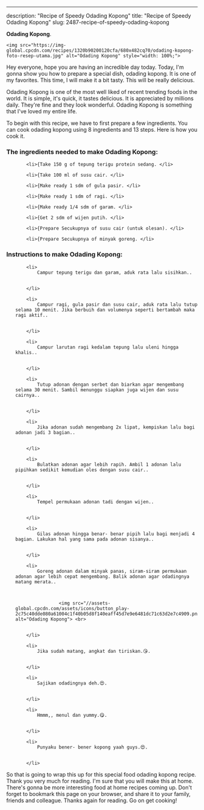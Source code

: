 ---
description: "Recipe of Speedy Odading Kopong"
title: "Recipe of Speedy Odading Kopong"
slug: 2487-recipe-of-speedy-odading-kopong

<p>
	<strong>Odading Kopong</strong>. 
	
</p>
<p>
	
	<img src="https://img-global.cpcdn.com/recipes/1320b90200120cfa/680x482cq70/odading-kopong-foto-resep-utama.jpg" alt="Odading Kopong" style="width: 100%;">
	
	
</p>
<p>
	Hey everyone, hope you are having an incredible day today. Today, I'm gonna show you how to prepare a special dish, odading kopong. It is one of my favorites. This time, I will make it a bit tasty. This will be really delicious.
</p>
	
<p>
	
</p>
<p>
	Odading Kopong is one of the most well liked of recent trending foods in the world. It is simple, it's quick, it tastes delicious. It is appreciated by millions daily. They're fine and they look wonderful. Odading Kopong is something that I've loved my entire life.
</p>

<p>
To begin with this recipe, we have to first prepare a few ingredients. You can cook odading kopong using 8 ingredients and 13 steps. Here is how you cook it.
</p>

<h3>The ingredients needed to make Odading Kopong:</h3>

<ol>
	
		<li>{Take 150 g of tepung terigu protein sedang. </li>
	
		<li>{Take 100 ml of susu cair. </li>
	
		<li>{Make ready 1 sdm of gula pasir. </li>
	
		<li>{Make ready 1 sdm of ragi. </li>
	
		<li>{Make ready 1/4 sdm of garam. </li>
	
		<li>{Get 2 sdm of wijen putih. </li>
	
		<li>{Prepare Secukupnya of susu cair (untuk olesan). </li>
	
		<li>{Prepare Secukupnya of minyak goreng. </li>
	
</ol>
<p>
	
</p>

<h3>Instructions to make Odading Kopong:</h3>

<ol>
	
		<li>
			Campur tepung terigu dan garam, aduk rata lalu sisihkan..
			
			
		</li>
	
		<li>
			Campur ragi, gula pasir dan susu cair, aduk rata lalu tutup selama 10 menit. Jika berbuih dan volumenya seperti bertambah maka ragi aktif..
			
			
		</li>
	
		<li>
			Campur larutan ragi kedalam tepung lalu uleni hingga khalis..
			
			
		</li>
	
		<li>
			Tutup adonan dengan serbet dan biarkan agar mengembang selama 30 menit. Sambil menunggu siapkan juga wijen dan susu cairnya..
			
			
		</li>
	
		<li>
			Jika adonan sudah mengembang 2x lipat, kempiskan lalu bagi adonan jadi 3 bagian..
			
			
		</li>
	
		<li>
			Bulatkan adonan agar lebih rapih. Ambil 1 adonan lalu pipihkan sedikit kemudian oles dengan susu cair..
			
			
		</li>
	
		<li>
			Tempel permukaan adonan tadi dengan wijen..
			
			
		</li>
	
		<li>
			Gilas adonan hingga benar- benar pipih lalu bagi menjadi 4 bagian. Lakukan hal yang sama pada adonan sisanya..
			
			
		</li>
	
		<li>
			Goreng adonan dalam minyak panas, siram-siram permukaan adonan agar lebih cepat mengembang. Balik adonan agar odadingnya matang merata..
			
			
				
					<img src="//assets-global.cpcdn.com/assets/icons/button_play-2c75c40dde080a61004c1f40b05d8f140eaff45d7e9e6481dc71c63d2e7c4909.png" alt="Odading Kopong"> <br>
				
			
		</li>
	
		<li>
			Jika sudah matang, angkat dan tiriskan.😘.
			
			
		</li>
	
		<li>
			Sajikan odadingnya deh.😍.
			
			
		</li>
	
		<li>
			Hmmm,, menul dan yummy.😋.
			
			
		</li>
	
		<li>
			Punyaku bener- bener kopong yaah guys.😍.
			
			
		</li>
	
</ol>

<p>
	
</p>

<p>
	So that is going to wrap this up for this special food odading kopong recipe. Thank you very much for reading. I'm sure that you will make this at home. There's gonna be more interesting food at home recipes coming up. Don't forget to bookmark this page on your browser, and share it to your family, friends and colleague. Thanks again for reading. Go on get cooking!
</p>
